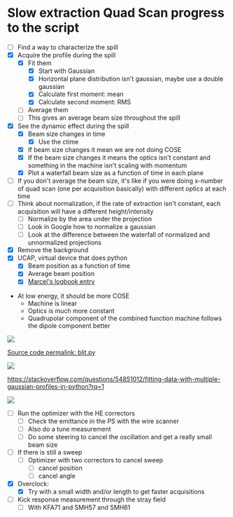 # Slow extraction Quad Scan progress to the script

* [ ] Find a way to characterize the spill
* [x] Acquire the profile during the spill
    * [x] Fit them
        * [x] Start with Gaussian
        * [x] Horizontal plane distribution isn't gaussian, maybe use a double gaussian
        * [x] Calculate first moment: mean
        * [x] Calculate second moment: RMS
    * [ ] Average them
    * [ ] This gives an average beam size throughout the spill
* [x] See the dynamic effect during the spill
    * [x] Beam size changes in time
        * [x] Use the ctime
    * [x] If beam size changes it mean we are not doing COSE
    * [x] If the beam size changes it means the optics isn't constant and something in the machine isn't scaling with momentum
    * [x] Plot a waterfall beam size as a function of time in each plane
* [ ] If you don't average the beam size, it's like if you were doing x-number of quad scan (one per acquisition basically) with different optics at each time
* [ ] Think about normalization, if the rate of extraction isn't constant, each acquisition will have a different height/intensity
    * [ ] Normalize by the area under the projection
    * [ ] Look in Google how to normalize a gaussian
    * [ ] Look at the difference between the waterfall of normalized and unnormalized projections
* [x] Remove the background
* [x] UCAP, virtual device that does python
    * [x] Beam position as a function of time
    * [x] Average beam position
    * [x] [Marcel's logbook entry](https://logbook.cern.ch/elogbook-server/GET/showEventInLogbook/3531699)
* At low energy, it should be more COSE
    * Machine is linear
    * Optics is much more constant
    * Quadrupolar component of the combined function machine follows the dipole component better

![](https://codimd.web.cern.ch/uploads/upload_0ba5dafe081bc4eb9545a181c7dce4b2.png)

[Source code permalink: blit.py](https://gitlab.cern.ch/eljohnso/quad-scan-east/-/blob/18bc2b71e2d9d15a675849e68311f04945c287c7/blit.py)

![](https://codimd.web.cern.ch/uploads/upload_35ec1a923c608257f7bd94100557f05e.png)


https://stackoverflow.com/questions/54851012/fitting-data-with-multiple-gaussian-profiles-in-python?rq=1

![](https://codimd.web.cern.ch/uploads/upload_ccd512d7652404ecfebab70c7e0c0e4d.png)

* [ ] Run the optimizer with the HE correctors
    * [ ] Check the emittance in the PS with the wire scanner
    * [ ] Also do a tune measurement
    * [ ] Do some steering to cancel the oscillation and get a really small beam size
* [ ] If there is still a sweep
    * [ ] Optimizer with two correctors to cancel sweep
        * [ ] cancel position
        * [ ] cancel angle
* [x] Overclock:
    * [x] Try with a small width and/or length to get faster acquisitions
* [ ] Kick response measurement through the stray field
    * [ ] With KFA71 and SMH57 and SMH61